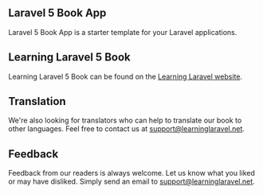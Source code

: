 ## Laravel 5 Book App

Laravel 5 Book App is a starter template for your Laravel applications.

## Learning Laravel 5 Book

Learning Laravel 5 Book can be found on the [Learning Laravel website](https://learninglaravel.net/laravelbook).

## Translation

We're also looking for translators who can help to translate our book to other languages. Feel free to contact us at support@learninglaravel.net.

## Feedback

Feedback from our readers is always welcome. Let us know what you liked or may have disliked. Simply send an email to support@learninglaravel.net.